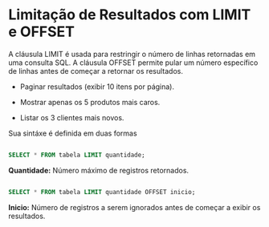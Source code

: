 # Limitação de Resultados com LIMIT e OFFSET

A cláusula LIMIT é usada para restringir o número de linhas retornadas em uma consulta SQL.
A cláusula OFFSET permite pular um número específico de linhas antes de começar a retornar os resultados.

- Paginar resultados (exibir 10 itens por página).

- Mostrar apenas os 5 produtos mais caros.

- Listar os 3 clientes mais novos.

Sua sintáxe é definida em duas formas

``` SQL

SELECT * FROM tabela LIMIT quantidade;

```

**Quantidade:** Número máximo de registros retornados.

``` SQL

SELECT * FROM tabela LIMIT quantidade OFFSET inicio;

```

**Inicio:** Número de registros a serem ignorados antes de começar a exibir os resultados.